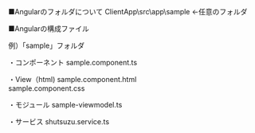 ■Angularのフォルダについて
 ClientApp\src\app\sample ←任意のフォルダ

■Angularの構成ファイル

例）「sample」フォルダ

・コンポーネント
sample.component.ts

・View（html)
sample.component.html  
sample.component.css

・モジュール
sample-viewmodel.ts

・サービス
shutsuzu.service.ts

